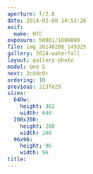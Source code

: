 ```yaml
---
aperture: f/2.0
date: 2014-02-08 14:53:26
exif:
  make: HTC
exposure: 50001/1000000
file: img_20140208_145325
gallery: 2014-waterfall
layout: gallery-photo
model: One S
next: 2cddc0c
ordering: 10
previous: 313fd29
sizes:
  640w:
    height: 362
    width: 640
  200x200:
    height: 200
    width: 200
  96x96:
    height: 96
    width: 96
title: 
---
```

